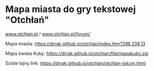 # Mapa miasta do gry tekstowej "Otchłań"
www.otchlan.pl / www.otchlan.pl/forum/

Mapa miasta: https://drrak.github.io/otchlan/index.htm?286,338,13

Mapa świata Kuby: https://drrak.github.io/otchlan/file/mapakuby.zip

Ściśle tajny link: https://drrak.github.io/otchlan/otchlan-lokum.html
